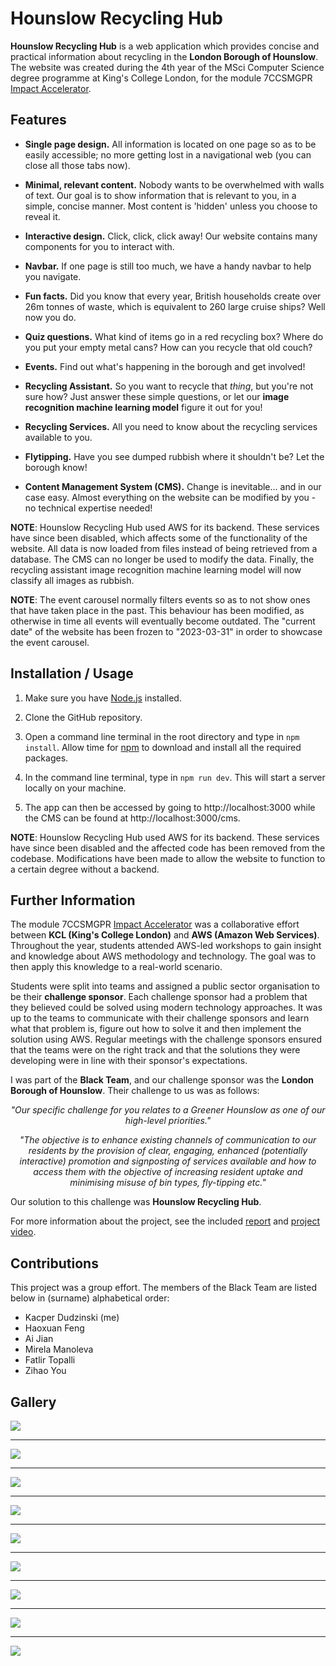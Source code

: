 # Hounslow Recycling Hub

**Hounslow Recycling Hub** is a web application which provides concise and
practical information about recycling in the **London Borough of Hounslow**. The
website was created during the 4th year of the MSci Computer Science degree
programme at King's College London, for the module 7CCSMGPR [Impact
Accelerator](https://www.kcl.ac.uk/informatics/engagement/impact-accelerator). 

## Features

* **Single page design.** All information is located on one page so as to be
  easily accessible; no more getting lost in a navigational web (you can close
  all those tabs now).

* **Minimal, relevant content.** Nobody wants to be overwhelmed with walls of
  text. Our goal is to show information that is relevant to you, in a simple,
  concise manner. Most content is 'hidden' unless you choose to reveal it.

* **Interactive design.** Click, click, click away! Our website contains many
  components for you to interact with. 

* **Navbar.** If one page is still too much, we have a handy navbar to help you
  navigate.

* **Fun facts.** Did you know that every year, British households create over
  26m tonnes of waste, which is equivalent to 260 large cruise ships? Well now
  you do.

* **Quiz questions.** What kind of items go in a red recycling box? Where do you
  put your empty metal cans? How can you recycle that old couch?

* **Events.** Find out what's happening in the borough and get involved!

* **Recycling Assistant.** So you want to recycle that *thing*, but you're not
  sure how? Just answer these simple questions, or let our **image recognition
  machine learning model** figure it out for you!   

* **Recycling Services.** All you need to know about the recycling services
  available to you.

* **Flytipping.** Have you see dumped rubbish where it shouldn't be? Let the
  borough know!

* **Content Management System (CMS).** Change is inevitable... and in our case
  easy. Almost everything on the website can be modified by you - no technical
  expertise needed!

**NOTE**: Hounslow Recycling Hub used AWS for its backend. These services have
since been disabled, which affects some of the functionality of the website. All
data is now loaded from files instead of being retrieved from a database. The
CMS can no longer be used to modify the data. Finally, the recycling assistant
image recognition machine learning model will now classify all images as
rubbish. 

**NOTE**: The event carousel normally filters events so as to not show ones that
have taken place in the past. This behaviour has been modified, as otherwise in
time all events will eventually become outdated. The "current date" of the
website has been frozen to "2023-03-31" in order to showcase the event carousel.

## Installation / Usage

1. Make sure you have [Node.js](https://nodejs.org/en) installed.

2. Clone the GitHub repository.

3. Open a command line terminal in the root directory and type in `npm install`.
Allow time for
[npm](https://nodejs.org/en/learn/getting-started/an-introduction-to-the-npm-package-manager)
to download and install all the required packages.

4. In the command line terminal, type in `npm run dev`. This will start a server
locally on your machine.

5. The app can then be accessed by going to http://localhost:3000 while the CMS
can be found at http://localhost:3000/cms.

**NOTE**: Hounslow Recycling Hub used AWS for its backend. These services have
since been disabled and the affected code has been removed from the codebase.
Modifications have been made to allow the website to function to a certain
degree without a backend.

## Further Information

The module 7CCSMGPR [Impact
Accelerator](https://www.kcl.ac.uk/informatics/engagement/impact-accelerator)
was a collaborative effort between **KCL (King's College London)** and **AWS
(Amazon Web Services)**. Throughout the year, students attended AWS-led
workshops to gain insight and knowledge about AWS methodology and technology.
The goal was to then apply this knowledge to a real-world scenario.

Students were split into teams and assigned a public sector organisation to be
their **challenge sponsor**. Each challenge sponsor had a problem that they
believed could be solved using modern technology approaches. It was up to the
teams to communicate with their challenge sponsors and learn what that problem
is, figure out how to solve it and then implement the solution using AWS.
Regular meetings with the challenge sponsors ensured that the teams were on the
right track and that the solutions they were developing were in line with their
sponsor's expectations. 

I was part of the **Black Team**, and our challenge sponsor was the **London
Borough of Hounslow**. Their challenge to us was as follows:

<p align="center"><i>
"Our specific challenge for you relates to a Greener Hounslow as one of our
high-level priorities."
</i></p>

<p align="center"><i>
"The objective is to enhance existing channels of communication to our residents
by the provision of clear, engaging, enhanced (potentially interactive)
promotion and signposting of services available and how to access them with the
objective of increasing resident uptake and minimising misuse of bin types,
fly-tipping etc."
</i></p>

Our solution to this challenge was **Hounslow Recycling Hub**.

For more information about the project, see the included [report](/report.pdf)
and [project video](https://youtu.be/nN0HIbI2EKQ).

## Contributions

This project was a group effort. The members of the Black Team are listed below
in (surname) alphabetical order:

* Kacper Dudzinski (me)
* Haoxuan Feng
* Ai Jian
* Mirela Manoleva
* Fatlir Topalli
* Zihao You

## Gallery

![](https://github.com/Meezeus/hounslow-recycling-hub/blob/3ea949190c5e879967d55868434f16afd85865a0/gallery/image-1.png?raw=true)

<hr />

![](https://github.com/Meezeus/hounslow-recycling-hub/blob/3ea949190c5e879967d55868434f16afd85865a0/gallery/image-2.png?raw=true)

<hr />

![](https://github.com/Meezeus/hounslow-recycling-hub/blob/3ea949190c5e879967d55868434f16afd85865a0/gallery/image-3.jpg?raw=true)

<hr />

![](https://github.com/Meezeus/hounslow-recycling-hub/blob/3ea949190c5e879967d55868434f16afd85865a0/gallery/image-4.png?raw=true)

<hr />

![](https://github.com/Meezeus/hounslow-recycling-hub/blob/3ea949190c5e879967d55868434f16afd85865a0/gallery/image-5.jpg?raw=true)

<hr />

![](https://github.com/Meezeus/hounslow-recycling-hub/blob/3ea949190c5e879967d55868434f16afd85865a0/gallery/image-6.jpg?raw=true)

<hr />

![](https://github.com/Meezeus/hounslow-recycling-hub/blob/3ea949190c5e879967d55868434f16afd85865a0/gallery/image-7.jpg?raw=true)

<hr />

![](https://github.com/Meezeus/hounslow-recycling-hub/blob/3ea949190c5e879967d55868434f16afd85865a0/gallery/image-8.jpg?raw=true)

<hr />

![](https://github.com/Meezeus/hounslow-recycling-hub/blob/3ea949190c5e879967d55868434f16afd85865a0/gallery/image-9.jpg?raw=true)
